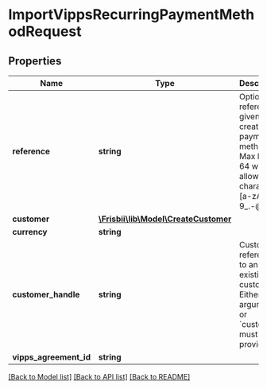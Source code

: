 # ImportVippsRecurringPaymentMethodRequest

## Properties
Name | Type | Description | Notes
------------ | ------------- | ------------- | -------------
**reference** | **string** | Optional reference given to the created payment method. Max length 64 with allowable characters [a-zA-Z0-9_.-@]. | [optional] 
**customer** | [**\Frisbii\lib\Model\CreateCustomer**](CreateCustomer.md) |  | [optional] 
**currency** | **string** |  | 
**customer_handle** | **string** | Customer reference to an existing customer. Either this argument or &#x60;customer&#x60; must be provided. | [optional] 
**vipps_agreement_id** | **string** |  | 

[[Back to Model list]](../../README.md#documentation-for-models) [[Back to API list]](../../README.md#documentation-for-api-endpoints) [[Back to README]](../../README.md)

